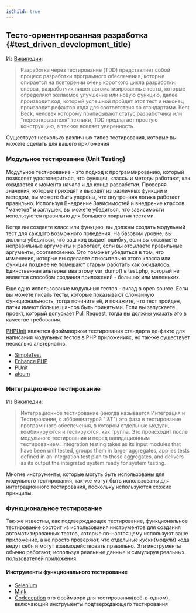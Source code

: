 ```yaml
---
isChild: true
---
```


## Тесто-ориентированная разработка {#test_driven_development_title}

Из [Википедии](http://ru.wikipedia.org/wiki/%D0%A0%D0%B0%D0%B7%D1%80%D0%B0%D0%B1%D0%BE%D1%82%D0%BA%D0%B0_%D1%87%D0%B5%D1%80%D0%B5%D0%B7_%D1%82%D0%B5%D1%81%D1%82%D0%B8%D1%80%D0%BE%D0%B2%D0%B0%D0%BD%D0%B8%D0%B5):

> Разработка через тестирование (TDD) представляет собой процесс разработки програмного обеспечения, которые опирается на повторении очень короткого цикла разработки: сперва, разработчик пишет автоматизированные тесты, которые определяют желаемое улучшение или новую функцию, далее производит код, который успешной пройдет этот тест и наконец производит рефактор кода для соответствия со стандартами. Kent Beck, человек которому приписывают статус разработчика или "переоткрывателя" техники, TDD предлагает простую конструкцию, а так-же вселяет уверенность.

Существует несколько различных типов тестирования, которые вы можете сделать для вашего приложения

### Модульное тестирование (Unit Testing)

Модульное тестирование - это подход к программированию, который позволяет удостовериться, что 
функции, классы и методы работают, как ожидается с момента начала и до конца разработки. 
Проверяя значения, которые приходят и выходят из различных функций и методом, вы можете быть 
уверены, что внутренняя логика работает правильно. Используя Внедрение Зависимостей и внедрение 
классов "макетов" и заглушек, вы можете убедиться, что зависимости используются правильно 
для большего покрытия тестами.

Когда вы создаете класс или функцию, вы должны создать модульный тест для каждого возможного поведения. На базовом уровне, вы должны 
убедиться, что ваш код выдает ошибку, если вы отсылаете неправильные аргументы и работает, если вы отсылаете правильные аргументы, 
соответсвенно. Это поможет убедиться в том, что изменения, которые вы сделаете относительно этого класса 
или функции позднее не помешают старым работать как ожидалось. Единственная альтернатива этому var_dump() 
в test.php, который не является способом создания приложений - больших или маленьких.

Еще одно использование модульных тестов - вклад в open source. Если вы можете писать тесты, которые показывают 
сломанную функциональность, тогда почините её, и покажите, что тест пройден, патчи имеют больше шансов 
быть принятыми. Если вы запускаете проект, который допускает Pull Request, тогда вы должны указать 
это в качестве требования.

[PHPUnit](http://phpunit.de) является фрэймворком тестирования стандарта де-факто для 
написания модульных тестов в PHP приложениях, но так-же существует несколько альтернатив.

* [SimpleTest](http://simpletest.org)
* [Enhance PHP](http://www.enhance-php.com/)
* [PUnit](http://punit.smf.me.uk/)
* [atoum](https://github.com/atoum/atoum)

### Интеграционное тестирование

Из [Википедии](http://ru.wikipedia.org/wiki/%D0%98%D0%BD%D1%82%D0%B5%D0%B3%D1%80%D0%B0%D1%86%D0%B8%D0%BE%D0%BD%D0%BD%D0%BE%D0%B5_%D1%82%D0%B5%D1%81%D1%82%D0%B8%D1%80%D0%BE%D0%B2%D0%B0%D0%BD%D0%B8%D0%B5):

> Интеграционное тестирование (иногда называется Интеграция и Тестирование, с аббревиатурой "I&T") это фаза в тестирование програмнного обеспечения, в котором отдельные модули, комбинируются и тестируются, как группа. Это происходит после модульного тестирования и перед валидационным тестированием. Integration testing takes as its input modules that have been unit tested, groups them in larger aggregates, applies tests defined in an integration test plan to those aggregates, and delivers as its output the integrated system ready for system testing.

Многие инструменты, которые могуть быть использованы для модульного тестирования, так-же могут быть использованы для 
интеграционного тестирования, поскольку используются схожие принципы.

### Функциональное тестирование

Так-же известны, как подтверждающее тестирование, функциональное тестирование состоит из использования 
инструментов для создания автоматизированных тестов, которые по-настоящему используют ваше приложение, 
а не просто проверяют, что отдельные куски(модули) кода ведут себя и могут взаимодействовать правильно. 
Эти инструменты обычно работают, используя реальные данные и симулируя реальных пользователей приложения.

#### Инструменты функционального тестирование

* [Selenium](http://seleniumhq.com)
* [Mink](http://mink.behat.org)
* [Codeception](http://codeception.com) это фрэймворк для тестирования(всё-в-одном), включающий инструменты подтверждающего тестирования
